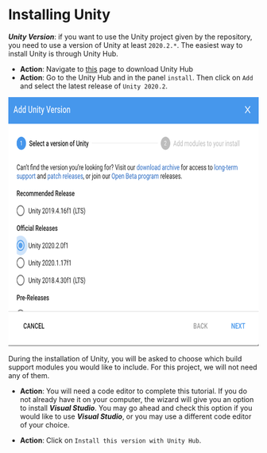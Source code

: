 # Installing Unity

_**Unity Version**_: if you want to use the Unity project given by the repository, you need to use a version of Unity at least `2020.2.*`. The easiest way to install Unity is through Unity Hub.

* **Action**: Navigate to [this](https://unity3d.com/get-unity/download) page to download Unity Hub 
* **Action**: Go to the Unity Hub and in the panel `install`. Then click on `Add` and select the latest release of `Unity 2020.2`.

<p align="center">
<img src="Images/1_install_unity_version_1.png" width=700 height=500/>
</p>

During the installation of Unity, you will be asked to choose which build support modules you would like to include. For this project, we will not need any of them.

* **Action**: You will need a code editor to complete this tutorial. If you do not already have it on your computer, the wizard will give you an option to install _**Visual Studio**_. You may go ahead and check this option if you would like to use _**Visual Studio**_, or you may use a different code editor of your choice.

* **Action**: Click on `Install this version with Unity Hub`.